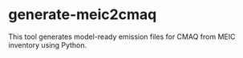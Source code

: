 # generate-meic2cmaq
This tool generates model-ready emission files for CMAQ from MEIC inventory using Python.
